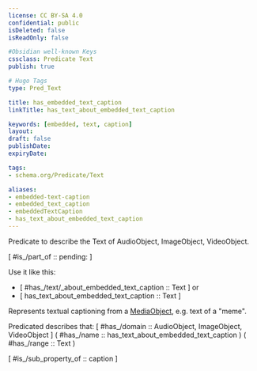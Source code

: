 ```yaml
---
license: CC BY-SA 4.0
confidential: public
isDeleted: false
isReadOnly: false

#Obsidian well-known Keys
cssclass: Predicate Text
publish: true

# Hugo Tags
type: Pred_Text

title: has_embedded_text_caption
linkTitle: has_text_about_embedded_text_caption

keywords: [embedded, text, caption]
layout: 
draft: false
publishDate:
expiryDate: 

tags:
- schema.org/Predicate/Text

aliases:
- embedded-text-caption
- embedded_text_caption
- embeddedTextCaption
- has_text_about_embedded_text_caption
---
```


Predicate to describe the Text of AudioObject, ImageObject, VideoObject.

[ #is_/part_of :: pending: ]

Use it like this: 
- [ #has_/text/_about_embedded_text_caption :: Text ] or 
- [ has_text_about_embedded_text_caption :: Text ] 

Represents textual captioning from a [MediaObject](MediaObject), e.g. text of a "meme".

Predicated describes that: 
[ #has_/domain  :: AudioObject, ImageObject, VideoObject ]
( #has_/name :: has_text_about_embedded_text_caption )
( #has_/range :: Text )

[ #is_/sub_property_of  :: caption ]



